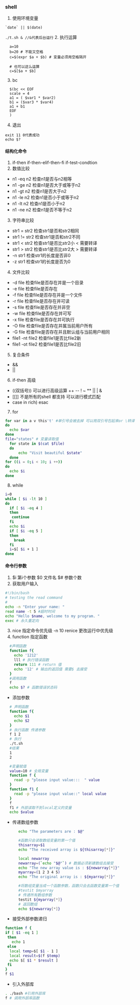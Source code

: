 ### shell
  1. 使用环境变量
  ```shell
  `date` || $(date)
  ```
  `./t.sh & //&代表后台运行` 
  2. 执行运算
  ```shell
    a=10
    b=20 # 不能又空格
    c=$(expr $a + $b) # 变量必须用空格隔开

    # 也可以这么运算
    c=$[$a + $b]
  ``` 
  3. bc
  ```shell
    $(bc << EOF
    scale = 4
    a1 = ( $var1 * $var2)
    b1 = ($var3 * $var4)
    a1 + b1
    EOF
    )
  ```
  4. 退出
  ```shell
  exit 11 0代表成功
  echo $?
  ```
#### 结构化命令
  1. if-then if-then-elif-then-fi   if-test-condtion
  2. 数值比较
   - n1 -eq n2 检查n1是否与n2相等
   - n1 -ge n2 检查n1是否大于或等于n2
   - n1 -gt n2 检查n1是否大于n2
   - n1 -le n2 检查n1是否小于或等于n2
   - n1 -lt n2 检查n1是否小于n2
   -  n1 -ne n2 检查n1是否不等于n2
  3. 字符串比较
   - str1 = str2 检查str1是否和str2相同 
   - str1 != str2 检查str1是否和str2不同 
   - str1 < str2 检查str1是否比str2小 \< 需要转译 
   - str1 > str2 检查str1是否比str2大 \> 需要转译 
   - -n str1 检查str1的长度是否非0 
   - -z str1 检查str1的长度是否为0
  4. 文件比较
   - -d file 检查file是否存在并是一个目录
   - -e file 检查file是否存在 
   - -f file 检查file是否存在并是一个文件
   - -r file 检查file是否存在并可读 
   - -s file 检查file是否存在并非空
   - -w file 检查file是否存在并可写
   - -x file 检查file是否存在并可执行
   - -O file 检查file是否存在并属当前用户所有
   - -G file 检查file是否存在并且默认组与当前用户相同
   - file1 -nt file2 检查file1是否比file2新
   - file1 -ot file2 检查file1是否比file2旧
  5. 复合条件
   - && 
   - ||
  6. if-then 高级
   - ((双括号)) 可以进行高级运算 ++ -- ! ~ ** || | &
   - [[]] 不是所有的shell 都支持 可以进行模式匹配
   - case in rich) esac
  7. for
  ```bash
  for var in a v this't' #单引号会被去掉 可以用双引号包起来or \转译 
  do
    echo $var
  done
  file="states" # 变量读取值
    for state in $(cat $file)
    do
        echo "Visit beautiful $state"
    done
  for ((i = 0;i < 10; i ++))
  do
    echo $i
  done
  ```
  8. while
  ```bash
  i=0
  while [ $i -lt 10 ]
  do
    if [ $i -eq 4 ]
    then
     continue 
    fi
    echo $i
    if [ $i -eq 5 ]
    then
      break
    fi
    i=$[ $i + 1 ]
  done
  ```
#### 命令行参数
  1. $i 第i个参数 $0 文件名 $# 参数个数
  2. 获取用户输入
  ```bash
  #!/bin/bash
  # testing the read command
  #
  echo -n "Enter your name: "
  read name -t 5 #超时时间
  echo "Hello $name, welcome to my program. "
  exec # 永久重定向
  ```
  3. nice 指定命令优先级 -n 10 renice 更改运行中优先级 
  4. function 指定函数
  ```bash
    #声明函数
    function f{
      echo '1212'
      lll # 执行错误函数
      return 111 # return 值
      echo '12' # 输出的返回值 需要$ 去接受
    }
    #调用函数
    f
    echo $? # 函数错误状态码
  ```
  - 添加参数
  ```bash
    # 声明函数 
    function f{
      echo $1
      echo $2
    }
    # 执行函数 传递参数
    f 1 2
    # 执行
    ./t.sh
    #结果
    1
    2

    #变量赋值
    value=10 # 全局变量
    function f {
      read -p "please input value:::  " value
    }
    function f1 {
      read -p "please input value::" local value
    }
    f
    f1 # 外部读取不到local定义的变量
    echo $value
  ```
  - 传递数组参数
  ```bash
        echo "The parameters are : $@"

        #函数只会读取数组变量的第一个值
        thisarray=$1
        echo "The received array is ${thisarray[*]}"

        local newarray
        newarray=(`echo "$@"`) # 数据必须新建数组去接受
        echo "The new array value is : ${newarray[*]}"
        myarray=(1 2 3 4 5)
        echo "The original array is : ${myarray[*]}"

        #将数组变量当成一个函数参数，函数只会去函数变量第一个值
        #testit $myarray
        # 传递所有数组参数
        testit ${myarray[*]}
        # 返回数组
        echo ${newarray[*]}
  ```
  - 接受外部参数递归
  ```bash
  function f {
  if [ $1 -eq 1 ]
   then
     echo 1
   else
    local temp=$[ $1 - 1 ]
    local result=$(f $temp)
    echo $[ $1 * $result ]
   fi
  }
  f $1
  ```
  - 引入外部库
  ```bash
  . ./bash #引用外部库
  f # 调用外部库函数
  ```